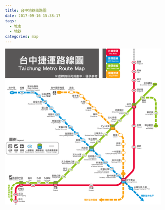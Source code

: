 ```yaml
---
title: 台中地铁线路图
date: 2017-09-16 15:38:17
tags:
  - 城市
  - 地铁
categories: map
---
```


![](/images/map/metro-taichung.png)

